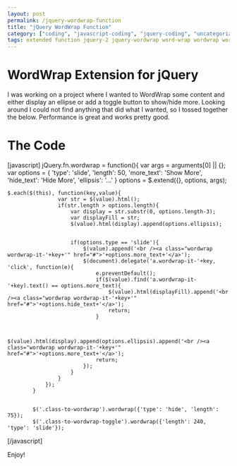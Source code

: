 ```yaml
---
layout: post
permalink: /jquery-wordwrap-function
title: "jQuery WordWrap Function"
category: ["coding", "javascript-coding", "jquery-coding", "uncategorized"]
tags: extended function jquery-2 jquery-wordwrap word-wrap wordwrap wordwrap-toggle
---
```

# WordWrap Extension for jQuery

I was working on a project where I wanted to WordWrap some content and either display an ellipse or add a toggle button to show/hide more. Looking around I could not find anything that did what I wanted, so I tossed together the below. Performance is great and works pretty good.

# The Code

[javascript] jQuery.fn.wordwrap = function(){ var args = arguments[0] || {}; var options = { 'type': 'slide', 'length': 50, 'more\_text': 'Show More', 'hide\_text': 'Hide More', 'ellipsis': '...' } options = $.extend({}, options, args);

    $.each($(this), function(key,value){
                    var str = $(value).html();
                    if(str.length > options.length){
                        var display = str.substr(0, options.length-3);
                        var displayFill = str;
                        $(value).html(display).append(options.ellipsis);
    
    
                        if(options.type == 'slide'){
                            $(value).append('<br /><a class="wordwrap wordwrap-it-'+key+'" href="#">'+options.more_text+'</a>');
                            $(document).delegate('a.wordwrap-it-'+key, 'click', function(e){
                                e.preventDefault();
                                if($(value).find('a.wordwrap-it-'+key).text() == options.more_text){
                                    $(value).html(displayFill).append('<br /><a class="wordwrap wordwrap-it-'+key+'" href="#">'+options.hide_text+'</a>');
                                    return;
                                }
    
    
                                $(value).html(display).append(options.ellipsis).append('<br /><a class="wordwrap wordwrap-it-'+key+'" href="#">'+options.more_text+'</a>');
                                return;
                            });
                        }
                    }
                });
            }
    
    
            $('.class-to-wordwrap').wordwrap({'type': 'hide', 'length': 75});
            $('.class-to-wordwrap-toggle').wordwrap({'length': 240, 'type': 'slide'});

[/javascript]

Enjoy!

